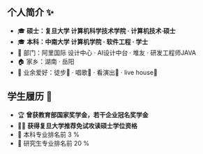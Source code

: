 ## 个人简介 ✨

<!--
**Vandalizerzzz/Vandalizerzzz** is a ✨ _special_ ✨ repository because its `README.md` (this file) appears on your GitHub profile.

Here are some ideas to get you started:

- 🔭 I’m currently working on ...
- 🌱 I’m currently learning ...
- 👯 I’m looking to collaborate on ...
- 🤔 I’m looking for help with ...
- 💬 Ask me about ...
- 📫 How to reach me: ...
- 😄 Pronouns: ...
- ⚡ Fun fact: ...
-->
- 🎓 **硕士：复旦大学 计算机科学技术学院 · 计算机技术·硕士**
- 🎓 **本科：中南大学 计算机学院 · 软件工程 · 学士**
- 💼 部门：阿里国际 设计中心 · AI设计中台 · 堆友 · 研发工程师JAVA
- 🏠 家乡：湖南 · 岳阳
- 🌟 业余爱好：徒步🥾 · 唱歌🎤 · 看演出🎵 · live house🎸

  
## 学生履历 📖
- 🏆 **曾获教育部国家奖学金，若干企业冠名奖学金**
- 🧑‍🎓 **获得复旦大学推荐免试攻读硕士学位资格**
- 💯 本科专业排名前 3 %
- 📝 研究生专业排名前 20 %
